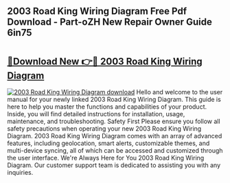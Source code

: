 ## 2003 Road King Wiring Diagram Free Pdf Download - Part-oZH New Repair Owner Guide 6in75

# <h2><a href="http://dflr34k.blite.top/?on=2003+Road+King+Wiring+Diagram">🔗Download New 👉🔴 2003 Road King Wiring Diagram</a></h2>

[![2003 Road King Wiring Diagram download](https://i.imgur.com/lujVjoI.png)](http://dflr34k.blite.top/?on=2003+Road+King+Wiring+Diagram)
Hello and welcome to the user manual for your newly linked 2003 Road King Wiring Diagram. This guide is here to help you master the functions and capabilities of your product. Inside, you will find detailed instructions for installation, usage, maintenance, and troubleshooting. Safety First Please ensure you follow all safety precautions when operating your new 2003 Road King Wiring Diagram. 2003 Road King Wiring Diagram comes with an array of advanced features, including geolocation, smart alerts, customizable themes, and multi-device syncing, all of which can be accessed and customized through the user interface. We're Always Here for You 2003 Road King Wiring Diagram. Our customer support team is dedicated to assisting you with any inquiries.
